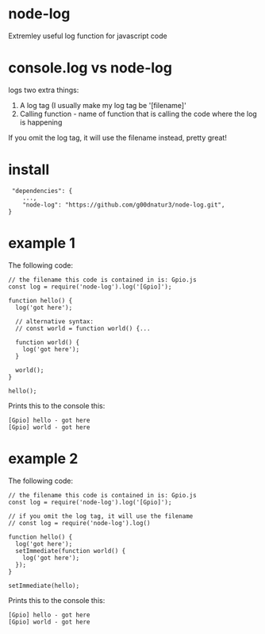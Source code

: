 # node-log
Extremley useful log function for javascript code

# console.log vs node-log

logs two extra things:

1) A log tag (I usually make my log tag be '[filename]'
2) Calling function - name of function that is calling the code where the log is happening

If you omit the log tag, it will use the filename instead, pretty great!

# install
```
 "dependencies": {
    ...,
    "node-log": "https://github.com/g00dnatur3/node-log.git",
}
```
 
# example 1
The following code:
```
// the filename this code is contained in is: Gpio.js
const log = require('node-log').log('[Gpio]');

function hello() {
  log('got here');
  
  // alternative syntax:
  // const world = function world() {...
  
  function world() {
    log('got here');
  }
  
  world();
}

hello();
```
Prints this to the console this:
```
[Gpio] hello - got here
[Gpio] world - got here
```

# example 2
The following code:
```
// the filename this code is contained in is: Gpio.js
const log = require('node-log').log('[Gpio]');

// if you omit the log tag, it will use the filename
// const log = require('node-log').log()

function hello() {
  log('got here');
  setImmediate(function world() {
    log('got here');
  });
}

setImmediate(hello);
```
Prints this to the console this:
```
[Gpio] hello - got here
[Gpio] world - got here
```



